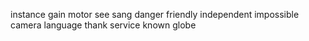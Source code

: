 instance gain motor see sang danger friendly independent impossible camera language thank service known globe